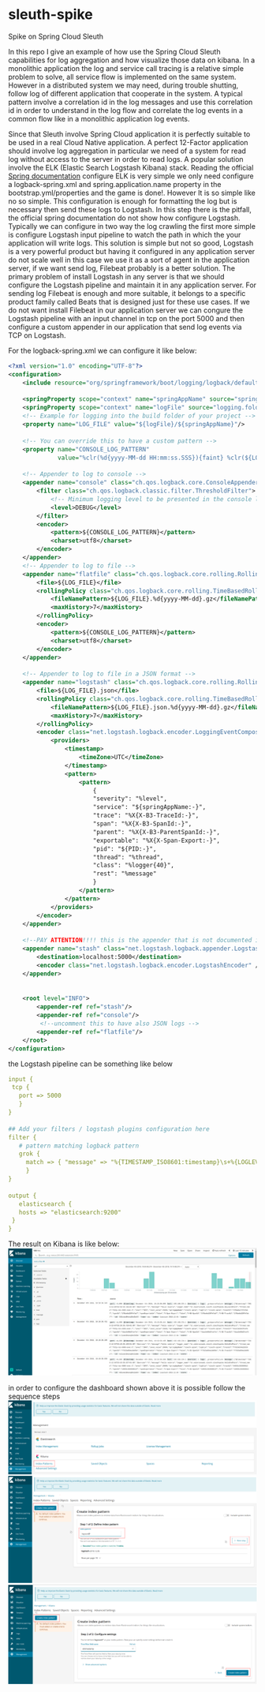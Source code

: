 # sleuth-spike
Spike on Spring Cloud Sleuth

In this repo I give an example of how use the Spring Cloud Sleuth capabilities for log aggregation and how visualize those data on kibana.
In a monolithic application the log and service call tracing is a relative simple problem to solve, all service flow is implemented 
on the same system. However in a distributed system we may need, during trouble shutting, follow log of different application 
that cooperate in the system. A typical pattern involve a correlation id in the log messages and use this correlation id in order to 
understand in the log flow and correlate the log events in a common flow like in a monolithic application log events.

Since that Sleuth involve Spring Cloud application it is perfectly suitable to be used in a real Cloud Native application. 
A perfect 12-Factor application should involve log aggregation in particular we need of a system for read log without 
access to the server in order to read logs. A popular solution involve the ELK (Elastic Search Logstash Kibana) stack.
Reading the official [Spring documentation](https://cloud.spring.io/spring-cloud-static/Finchley.SR2/single/spring-cloud.html#_spring_cloud_sleuth)
 configure ELK is very simple we only need configure a logback-spring.xml and spring.application.name property 
 in the bootstrap.yml/properties and the game is done!. However It is so simple like no so simple. This configuration is enough for formatting the log 
 but is necessary then send these logs to Logstash. In this step there is the pitfall, the official spring documentation do not show how configure Logstash. 
 Typically we can configure in two way the log crawling the first more simple is configure Logstash input pipeline to watch the path in which the your application will write logs. 
 This solution is simple but not so good, Logstash is a very powerful product but having it configured in any application server do not scale well in this case we use it as a sort of agent in the application server, if we want send log, Filebeat 
 probably is a better solution. The primary problem of install Logstash in any server is that we should configure the Logstash pipeline and maintain it in any application server. 
 For sending log Filebeat is enough and more suitable, it belongs to a specific product family called Beats that is designed just for these use cases. 
 If we do not want install Filebeat in our application server we can congure the Logstash pipeline with an input channel in tcp on the port 5000 and then configure a custom appender in our application that send log events via TCP on Logstash.
 
 For the logback-spring.xml we can configure it like below:
 
 ```xml
 <?xml version="1.0" encoding="UTF-8"?>
 <configuration>
     <include resource="org/springframework/boot/logging/logback/defaults.xml"/>
     ​
     <springProperty scope="context" name="springAppName" source="spring.application.name"/>
     <springProperty scope="context" name="logFile" source="logging.folder"/>
     <!-- Example for logging into the build folder of your project -->
     <property name="LOG_FILE" value="${logFile}/${springAppName}"/>​
 
     <!-- You can override this to have a custom pattern -->
     <property name="CONSOLE_LOG_PATTERN"
               value="%clr(%d{yyyy-MM-dd HH:mm:ss.SSS}){faint} %clr(${LOG_LEVEL_PATTERN:-%5p}) %clr(${PID:- }){magenta} %clr(---){faint} %clr([%15.15t]){faint} %clr(%-40.40logger{39}){cyan} %clr(:){faint} %m%n${LOG_EXCEPTION_CONVERSION_WORD:-%wEx}"/>
 
     <!-- Appender to log to console -->
     <appender name="console" class="ch.qos.logback.core.ConsoleAppender">
         <filter class="ch.qos.logback.classic.filter.ThresholdFilter">
             <!-- Minimum logging level to be presented in the console logs-->
             <level>DEBUG</level>
         </filter>
         <encoder>
             <pattern>${CONSOLE_LOG_PATTERN}</pattern>
             <charset>utf8</charset>
         </encoder>
     </appender>
     <!-- Appender to log to file -->​
     <appender name="flatfile" class="ch.qos.logback.core.rolling.RollingFileAppender">
         <file>${LOG_FILE}</file>
         <rollingPolicy class="ch.qos.logback.core.rolling.TimeBasedRollingPolicy">
             <fileNamePattern>${LOG_FILE}.%d{yyyy-MM-dd}.gz</fileNamePattern>
             <maxHistory>7</maxHistory>
         </rollingPolicy>
         <encoder>
             <pattern>${CONSOLE_LOG_PATTERN}</pattern>
             <charset>utf8</charset>
         </encoder>
     </appender>
     ​
     <!-- Appender to log to file in a JSON format -->
     <appender name="logstash" class="ch.qos.logback.core.rolling.RollingFileAppender">
         <file>${LOG_FILE}.json</file>
         <rollingPolicy class="ch.qos.logback.core.rolling.TimeBasedRollingPolicy">
             <fileNamePattern>${LOG_FILE}.json.%d{yyyy-MM-dd}.gz</fileNamePattern>
             <maxHistory>7</maxHistory>
         </rollingPolicy>
         <encoder class="net.logstash.logback.encoder.LoggingEventCompositeJsonEncoder">
             <providers>
                 <timestamp>
                     <timeZone>UTC</timeZone>
                 </timestamp>
                 <pattern>
                     <pattern>
                         {
                         "severity": "%level",
                         "service": "${springAppName:-}",
                         "trace": "%X{X-B3-TraceId:-}",
                         "span": "%X{X-B3-SpanId:-}",
                         "parent": "%X{X-B3-ParentSpanId:-}",
                         "exportable": "%X{X-Span-Export:-}",
                         "pid": "${PID:-}",
                         "thread": "%thread",
                         "class": "%logger{40}",
                         "rest": "%message"
                         }
                     </pattern>
                 </pattern>
             </providers>
         </encoder>
     </appender>
     
     <!--PAY ATTENTION!!!! this is the appender that is not documented in the official Spring documentation that will send your logs to logstash-->
     <appender name="stash" class="net.logstash.logback.appender.LogstashTcpSocketAppender">
         <destination>localhost:5000</destination>
         <encoder class="net.logstash.logback.encoder.LogstashEncoder" />
     </appender>
 
     ​
     <root level="INFO">
         <appender-ref ref="stash"/>
         <appender-ref ref="console"/>
          <!--uncomment this to have also JSON logs -->
         <appender-ref ref="flatfile"/>
     </root>
 </configuration>
 ```
 
 the Logstash pipeline can be something like below

 ```yaml
 input {
  tcp {
    port => 5000
    }
 }
 
 ## Add your filters / logstash plugins configuration here
 filter {
    # pattern matching logback pattern
    grok {
      match => { "message" => "%{TIMESTAMP_ISO8601:timestamp}\s+%{LOGLEVEL:severity}\s+\[%{DATA:service},%{DATA:trace},%{DATA:span},%{DATA:exportable}\]\s+%{DATA:pid}\s+---\s+\[%{DATA:thread}\]\s+%{DATA:class}\s+:\s+%{GREEDYDATA:rest}" }
      }
 }
 
 output {
    elasticsearch {
    hosts => "elasticsearch:9200"
  }
 }
 ```
 
The result on Kibana is like below:
![](https://github.com/mrFlick72/sleuth-spike/blob/master/img/kibana.jpeg)

in order to configure the dashboard shown above it is possible follow the sequence steps
![](https://github.com/mrFlick72/sleuth-spike/blob/master/img/kibana1.png)
![](https://github.com/mrFlick72/sleuth-spike/blob/master/img/kibana2.png)
![](https://github.com/mrFlick72/sleuth-spike/blob/master/img/kibana3.png)
